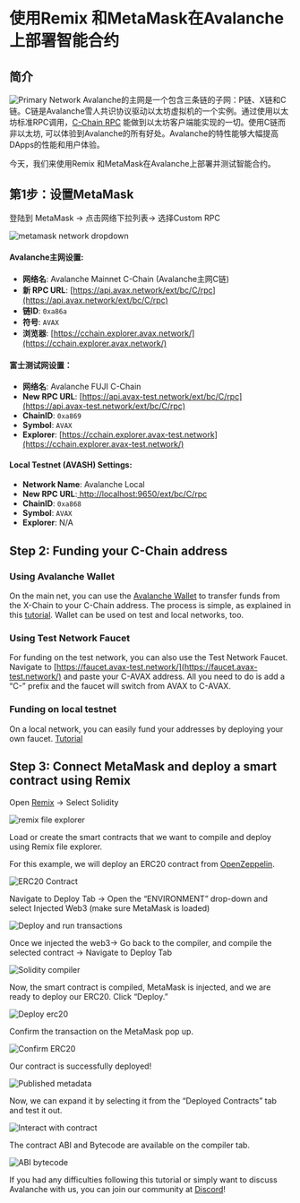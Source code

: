 # 使用Remix 和MetaMask在Avalanche 上部署智能合约

## 简介

![Primary Network](../../../.gitbook/assets/image%20%2821%29.png)
Avalanche的主网是一个包含三条链的子网：P链、X链和C链。C链是Avalanche雪人共识协议驱动以太坊虚拟机的一个实例。通过使用以太坊标准RPC调用，[C-Chain RPC](../../avalanchego-apis/contract-chain-c-chain-api.md) 能做到以太坊客户端能实现的一切。使用C链而非以太坊, 可以体验到Avalanche的所有好处。Avalanche的特性能够大幅提高DApps的性能和用户体验。

今天，我们来使用Remix 和MetaMask在Avalanche上部署并测试智能合约。

## 第1步：设置MetaMask

登陆到 MetaMask -&gt; 点击网络下拉列表-&gt; 选择Custom RPC

![metamask network dropdown](../../../.gitbook/assets/image%20%2860%29.png)

#### **Avalanche主网设置:**

* **网络名**: Avalanche Mainnet C-Chain (Avalanche主网C链)
* **新 RPC URL**: [https://api.avax.network/ext/bc/C/rpc](https://api.avax.network/ext/bc/C/rpc)
* **链ID**: `0xa86a`
* **符号**: `AVAX`
* **浏览器**: [https://cchain.explorer.avax.network/](https://cchain.explorer.avax.network/)

#### **富士测试网设置：**

* **网络名**: Avalanche FUJI C-Chain
* **New RPC URL**: [https://api.avax-test.network/ext/bc/C/rpc](https://api.avax-test.network/ext/bc/C/rpc)
* **ChainID**: `0xa869`
* **Symbol**: `AVAX`
* **Explorer**: [https://cchain.explorer.avax-test.network](https://cchain.explorer.avax-test.network/)

#### **Local Testnet \(AVASH\) Settings:**

* **Network Name**: Avalanche Local
* **New RPC URL**:[ ](http://localhost:9650/ext/bc/C/rpc)[http://localhost:9650/ext/bc/C/rpc](http://localhost:9650/ext/bc/C/rpc)
* **ChainID**: `0xa868`
* **Symbol**: `AVAX`
* **Explorer**: N/A

## Step 2: Funding your C-Chain address

### **Using Avalanche Wallet**

On the main net, you can use the [Avalanche Wallet](https://wallet.avax.network/) to transfer funds from the X-Chain to your C-Chain address. The process is simple, as explained in this [tutorial](../platform/transfer-avax-between-x-chain-and-c-chain.md). Wallet can be used on test and local networks, too.

### **Using Test Network Faucet**

For funding on the test network, you can also use the Test Network Faucet. Navigate to [https://faucet.avax-test.network/](https://faucet.avax-test.network/) and paste your C-AVAX address. All you need to do is add a “C-” prefix and the faucet will switch from AVAX to C-AVAX.

### Funding on local testnet

On a local network, you can easily fund your addresses by deploying your own faucet. [Tutorial](https://medium.com/avalabs/the-ava-platform-tools-pt-2-the-ava-faucet-48f28da57146)

## Step 3: Connect MetaMask and deploy a smart contract using Remix

Open [Remix](https://remix.ethereum.org/) -&gt; Select Solidity

![remix file explorer](../../../.gitbook/assets/remix-file-explorer.png)

Load or create the smart contracts that we want to compile and deploy using Remix file explorer.

For this example, we will deploy an ERC20 contract from [OpenZeppelin](https://openzeppelin.com/contracts).

![ERC20 Contract](../../../.gitbook/assets/erc20-contract.png)

Navigate to Deploy Tab -&gt; Open the “ENVIRONMENT” drop-down and select Injected Web3 \(make sure MetaMask is loaded\)

![Deploy and run transactions](../../../.gitbook/assets/deploy-and-run-transactions.png)

Once we injected the web3-&gt; Go back to the compiler, and compile the selected contract -&gt; Navigate to Deploy Tab

![Solidity compiler](../../../.gitbook/assets/solidity-compiler.png)

Now, the smart contract is compiled, MetaMask is injected, and we are ready to deploy our ERC20. Click “Deploy.”

![Deploy erc20](../../../.gitbook/assets/deploy-erc20.png)

Confirm the transaction on the MetaMask pop up.

![Confirm ERC20](../../../.gitbook/assets/confirm-erc20.png)

Our contract is successfully deployed!

![Published metadata](../../../.gitbook/assets/published-metadata.png)

Now, we can expand it by selecting it from the “Deployed Contracts” tab and test it out.

![Interact with contract](../../../.gitbook/assets/interact-with-contract.png)

The contract ABI and Bytecode are available on the compiler tab.

![ABI bytecode](../../../.gitbook/assets/abi-bytecode.png)

If you had any difficulties following this tutorial or simply want to discuss Avalanche with us, you can join our community at [Discord](https://chat.avalabs.org/)!

<!--stackedit_data:
eyJoaXN0b3J5IjpbLTQxMTA5NDEwMSwtMTgzMDEzMDIzN119
-->